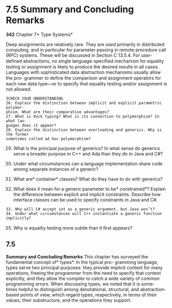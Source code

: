 # 7.5 Summary and Concluding Remarks

**342**
Chapter 7* Type Systems*

Deep assignments are relatively rare. They are used primarily in distributed
computing, and in particular for parameter passing in remote procedure call
(RPC) systems. These will be discussed in Section C 13.5.4.
For user-deﬁned abstractions, no single language-speciﬁed mechanism for
equality testing or assignment is likely to produce the desired results in all cases.
Languages with sophisticated data abstraction mechanisms usually allow the pro-
grammer to deﬁne the comparison and assignment operators for each new data
type—or to specify that equality testing and/or assignment is not allowed.

```
3CHECK YOUR UNDERSTANDING
26. Explain the distinction between implicit and explicit parametric polymor-
phism. What are their comparative advantages?
27. What is duck typing? What is its connection to polymorphism? In what lan-
guages does it appear?
28. Explain the distinction between overloading and generics. Why is the former
sometimes called ad hoc polymorphism?
```

29. What is the principal purpose of generics? In what sense do generics serve a
broader purpose in C++ and Ada than they do in Java and C#?

30. Under what circumstances can a language implementation share code among
separate instances of a generic?

31. What are* container* classes? What do they have to do with generics?
32. What does it mean for a generic parameter to be* constrained*? Explain the
difference between explicit and implicit constraints. Describe how interface
classes can be used to specify constraints in Java and C#.

```
33. Why will C# accept int as a generic argument, but Java won’t?
34. Under what circumstances will C++ instantiate a generic function implicitly?
```

35. Why is equality testing more subtle than it ﬁrst appears?

## 7.5

**Summary and Concluding Remarks**
This chapter has surveyed the fundamental concept of* types*. In the typical pro-
gramming language, types serve two principal purposes: they provide implicit
context for many operations, freeing the programmer from the need to specify
that context explicitly, and they allow the compiler to catch a wide variety of
common programming errors. When discussing types, we noted that it is some-
times helpful to distinguish among denotational, structural, and abstraction-
based points of view, which regard types, respectively, in terms of their values,
their substructure, and the operations they support.

